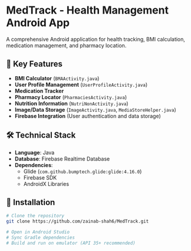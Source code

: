# MedTrack - Health Management Android App

A comprehensive Android application for health tracking, BMI calculation, medication management, and pharmacy location.

## 📱 Key Features
- **BMI Calculator** (`BMAActivity.java`)
- **User Profile Management** (`UserProfileActivity.java`)
- **Medication Tracker**
- **Pharmacy Locator** (`PharmaciesActivity.java`)
- **Nutrition Information** (`NutriNonActivity.java`)
- **Image/Data Storage** (`ImageActivity.java`, `MediaStoreHelper.java`)
- **Firebase Integration** (User authentication and data storage)

## 🛠️ Technical Stack
- **Language**: Java
- **Database**: Firebase Realtime Database
- **Dependencies**:
  - Glide (`com.github.bumptech.glide:glide:4.16.0`)
  - Firebase SDK
  - AndroidX Libraries

## 🚀 Installation
```bash
# Clone the repository
git clone https://github.com/zainab-shah6/MedTrack.git

# Open in Android Studio
# Sync Gradle dependencies
# Build and run on emulator (API 35+ recommended)
